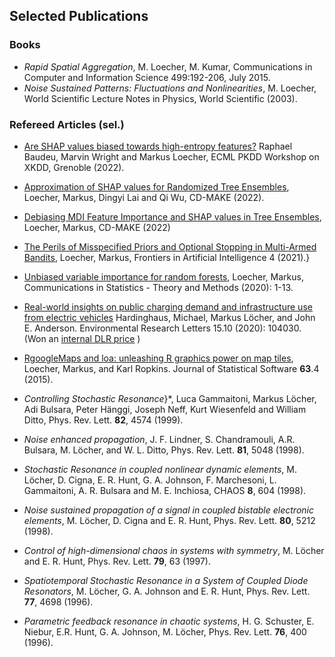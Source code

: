 ## Selected Publications

### Books

-   *Rapid Spatial Aggregation*, M. Loecher, M. Kumar, Communications in
    Computer and Information Science 499:192-206, July 2015.
-   *Noise Sustained Patterns: Fluctuations and Nonlinearities*, M.
    Loecher, World Scientific Lecture Notes in Physics, World Scientific
    (2003).

### Refereed Articles (sel.)

-   [Are SHAP values biased towards high-entropy
    features?](https://kdd.isti.cnr.it/xkdd2022/papers/XKDD_2022_paper_1418.pdf)
    Raphael Baudeu, Marvin Wright and Markus Loecher, ECML PKDD Workshop
    on XKDD, Grenoble (2022).

-   [Approximation of SHAP values for Randomized Tree
    Ensembles](https://link.springer.com/chapter/10.1007/978-3-031-14463-9_2),
    Loecher, Markus, Dingyi Lai and Qi Wu, CD-MAKE (2022).

-   [Debiasing MDI Feature Importance and SHAP values in Tree
    Ensembles](https://link.springer.com/chapter/10.1007/978-3-031-14463-9_8),
    Loecher, Markus, CD-MAKE (2022)

-   [The Perils of Misspecified Priors and Optional Stopping in
    Multi-Armed
    Bandits](https://www.ncbi.nlm.nih.gov/pmc/articles/PMC8299077/),
    Loecher, Markus, Frontiers in Artificial Intelligence 4 (2021).}

-   [Unbiased variable importance for random
    forests](https://www.tandfonline.com/doi/full/10.1080/03610926.2020.1764042),
    Loecher, Markus, Communications in Statistics - Theory and Methods
    (2020): 1-13.

-   [Real-world insights on public charging demand and infrastructure
    use from electric
    vehicles](https://iopscience.iop.org/article/10.1088/1748-9326/aba716/meta)
    Hardinghaus, Michael, Markus Löcher, and John E. Anderson.
    Environmental Research Letters 15.10 (2020): 104030. (Won an
    [internal DLR
    price](https://www.dlr.de/vf/desktopdefault.aspx/tabid-9405/4272_read-71809)
    )

-   [RgoogleMaps and loa: unleashing R graphics power on map
    tiles](https://www.jstatsoft.org/article/view/v063i04), Loecher,
    Markus, and Karl Ropkins. Journal of Statistical Software **63**.4
    (2015).

-   *Controlling Stochastic Resonance*}\*, Luca Gammaitoni, Markus
    Löcher, Adi Bulsara, Peter Hänggi, Joseph Neff, Kurt Wiesenfeld and
    William Ditto, Phys. Rev. Lett. **82**, 4574 (1999).

-   *Noise enhanced propagation*, J. F. Lindner, S. Chandramouli, A.R.
    Bulsara, M. Löcher, and W. L. Ditto, Phys. Rev. Lett. **81**, 5048
    (1998).

-   *Stochastic Resonance in coupled nonlinear dynamic elements*, M.
    Löcher, D. Cigna, E. R. Hunt, G. A. Johnson, F. Marchesoni, L.
    Gammaitoni, A. R. Bulsara and M. E. Inchiosa, CHAOS **8**, 604
    (1998).

-   *Noise sustained propagation of a signal in coupled bistable
    electronic elements*, M. Löcher, D. Cigna and E. R. Hunt, Phys.
    Rev. Lett. **80**, 5212 (1998).

-   *Control of high-dimensional chaos in systems with symmetry*, M.
    Löcher and E. R. Hunt, Phys. Rev. Lett. **79**, 63 (1997).

-   *Spatiotemporal Stochastic Resonance in a System of Coupled Diode
    Resonators*, M. Löcher, G. A. Johnson and E. R. Hunt, Phys.
    Rev. Lett. **77**, 4698 (1996).

-   *Parametric feedback resonance in chaotic systems*, H. G.
    Schuster, E. Niebur, E.R. Hunt, G. A. Johnson, M. Löcher, Phys.
    Rev. Lett. **76**, 400 (1996).
